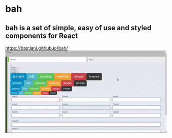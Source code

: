 # bah
## bah is a set of simple, easy of use and styled components for React
https://bastiani.github.io/bah/
![](https://raw.githubusercontent.com/Bastiani/bah/master/bah.gif)
